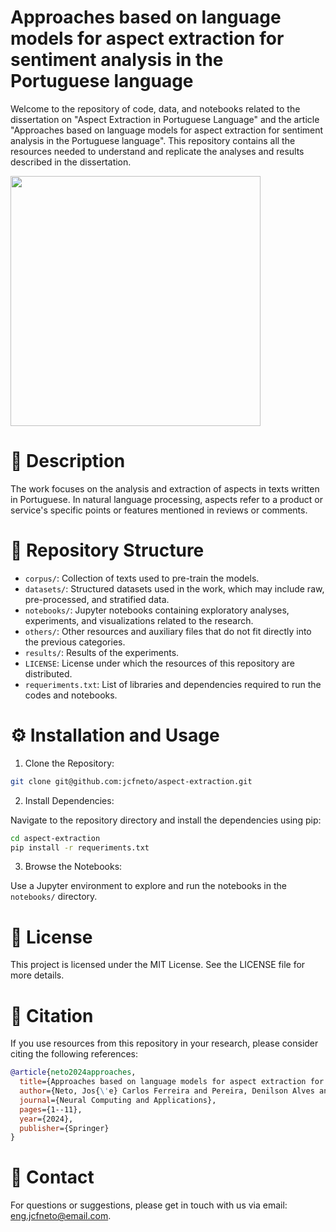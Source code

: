 # Approaches based on language models for aspect extraction for sentiment analysis in the Portuguese language

Welcome to the repository of code, data, and notebooks related to the dissertation on "Aspect Extraction in Portuguese Language" and the article "Approaches based on language models for aspect extraction for sentiment analysis in the Portuguese language". This repository contains all the resources needed to understand and replicate the analyses and results described in the dissertation.

<img src="https://github.com/jcfneto/aspect-extraction/assets/70823158/d018e8f3-06df-45d0-9cec-51e1765e53af" width=400 height=400>

# 📖 Description

The work focuses on the analysis and extraction of aspects in texts written in Portuguese. In natural language processing, aspects refer to a product or service's specific points or features mentioned in reviews or comments.

# 📁 Repository Structure

- `corpus/`: Collection of texts used to pre-train the models.
- `datasets/`: Structured datasets used in the work, which may include raw, pre-processed, and stratified data.
- `notebooks/`: Jupyter notebooks containing exploratory analyses, experiments, and visualizations related to the research.
- `others/`: Other resources and auxiliary files that do not fit directly into the previous categories.
- `results/`: Results of the experiments.
- `LICENSE`: License under which the resources of this repository are distributed.
- `requeriments.txt`: List of libraries and dependencies required to run the codes and notebooks.


# ⚙️ Installation and Usage

1. Clone the Repository:

```bash
git clone git@github.com:jcfneto/aspect-extraction.git
```

2. Install Dependencies:

Navigate to the repository directory and install the dependencies using pip:

```bash
cd aspect-extraction
pip install -r requeriments.txt
```

3. Browse the Notebooks:

Use a Jupyter environment to explore and run the notebooks in the `notebooks/` directory.

# 📜 License

This project is licensed under the MIT License. See the LICENSE file for more details.

# 📌 Citation

If you use resources from this repository in your research, please consider citing the following references:

```bibtex
@article{neto2024approaches,
  title={Approaches based on language models for aspect extraction for sentiment analysis in the Portuguese language},
  author={Neto, Jos{\'e} Carlos Ferreira and Pereira, Denilson Alves and Barbosa, Bruno Henrique Groenner and Ferreira, Danton Diego},
  journal={Neural Computing and Applications},
  pages={1--11},
  year={2024},
  publisher={Springer}
}
```

# 📮 Contact

For questions or suggestions, please get in touch with us via email: eng.jcfneto@email.com.
